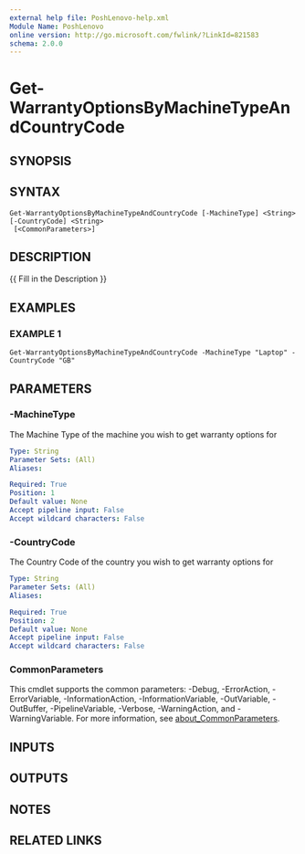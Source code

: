 ```yaml
---
external help file: PoshLenovo-help.xml
Module Name: PoshLenovo
online version: http://go.microsoft.com/fwlink/?LinkId=821583
schema: 2.0.0
---
```


# Get-WarrantyOptionsByMachineTypeAndCountryCode

## SYNOPSIS

## SYNTAX

```
Get-WarrantyOptionsByMachineTypeAndCountryCode [-MachineType] <String> [-CountryCode] <String>
 [<CommonParameters>]
```

## DESCRIPTION
{{ Fill in the Description }}

## EXAMPLES

### EXAMPLE 1
```
Get-WarrantyOptionsByMachineTypeAndCountryCode -MachineType "Laptop" -CountryCode "GB"
```

## PARAMETERS

### -MachineType
The Machine Type of the machine you wish to get warranty options for

```yaml
Type: String
Parameter Sets: (All)
Aliases:

Required: True
Position: 1
Default value: None
Accept pipeline input: False
Accept wildcard characters: False
```

### -CountryCode
The Country Code of the country you wish to get warranty options for

```yaml
Type: String
Parameter Sets: (All)
Aliases:

Required: True
Position: 2
Default value: None
Accept pipeline input: False
Accept wildcard characters: False
```

### CommonParameters
This cmdlet supports the common parameters: -Debug, -ErrorAction, -ErrorVariable, -InformationAction, -InformationVariable, -OutVariable, -OutBuffer, -PipelineVariable, -Verbose, -WarningAction, and -WarningVariable. For more information, see [about_CommonParameters](http://go.microsoft.com/fwlink/?LinkID=113216).

## INPUTS

## OUTPUTS

## NOTES

## RELATED LINKS
